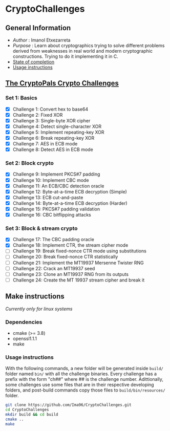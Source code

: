 # CryptoChallenges
## General Information
- *Author*	: Imanol Etxezarreta
- *Purpose*	: Learn about cryptographics trying to solve different problems derived from weaknesses in real world and modern cryptographic constructions. Trying to do it implementing it in C.
- [State of completion](#the-cryptopals-crypto-challenges)
- [Usage instructions](#usage-instructions)

## [The CryptoPals Crypto Challenges](https://www.cryptopals.com/)
### Set 1: Basics
- [x] Challenge 1: Convert hex to base64
- [x] Challenge 2: Fixed XOR
- [x] Challenge 3: Single-byte XOR cipher
- [x] Challenge 4: Detect single-character XOR
- [x] Challenge 5: Implement repeating-key XOR
- [x] Challenge 6: Break repeating-key XOR
- [x] Challenge 7: AES in ECB mode
- [x] Challenge 8: Detect AES in ECB mode

### Set 2: Block crypto
- [x] Challenge 9: Implement PKCS#7 padding
- [x] Challenge 10: Implement CBC mode
- [x] Challenge 11: An ECB/CBC detection oracle
- [x] Challenge 12: Byte-at-a-time ECB decryption (Simple)
- [x] Challenge 13: ECB cut-and-paste
- [x] Challenge 14: Byte-at-a-time ECB decryption (Harder)
- [x] Challenge 15: PKCS#7 padding validation
- [x] Challenge 16: CBC bitflipping attacks

### Set 3: Block & stream crypto
- [x] Challenge 17: The CBC padding oracle
- [x] Challenge 18: Implement CTR, the stream cipher mode
- [ ] Challenge 19: Break fixed-nonce CTR mode using substitutions
- [ ] Challenge 20: Break fixed-nonce CTR statistically
- [ ] Challenge 21: Implement the MT19937 Mersenne Twister RNG
- [ ] Challenge 22: Crack an MT19937 seed
- [ ] Challenge 23: Clone an MT19937 RNG from its outputs
- [ ] Challenge 24: Create the MT 19937 stream cipher and break it

## Make instructions
*Currently only for linux systems*
### Dependencies
- cmake (>= 3.8)
- openssl1.1.1
- make

### Usage instructions
With the following commands, a new folder will be generated inside `build/` folder named `bin/` with all the challenge binaries. Every challenge has a prefix with the form "ch##" where ## is the challenge number. Adittionally, some challenges use some files that are in their respective developing folders, and post-build commands copy those files to `build/bin/resources/` folder.
```bash
git clone https://github.com/Ima96/CryptoChallenges.git
cd CryptoChallenges
mkdir build && cd build
cmake ..
make
```

